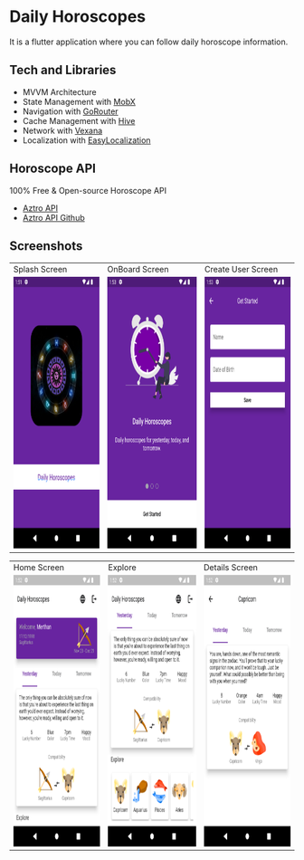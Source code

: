 # Daily Horoscopes

It is a flutter application where you can follow daily horoscope information.

## Tech and Libraries

- MVVM Architecture
- State Management with [MobX](https://pub.dev/packages/mobx)
- Navigation with [GoRouter](https://pub.dev/packages/go_router)
- Cache Management with [Hive](https://pub.dev/packages/hive_flutter)
- Network with [Vexana](https://pub.dev/packages/vexana)
- Localization with [EasyLocalization](https://pub.dev/packages/easy_localization)


## Horoscope API
100% Free & Open-source Horoscope API
- [Aztro API](https://aztro.sameerkumar.website) 
- [Aztro API Github](https://github.com/sameerkumar18/aztro) 


## Screenshots
<table>
  <tr>
     <td>Splash Screen</td>
     <td>OnBoard Screen</td>
     <td>Create User Screen</td>
  </tr>
  <tr>
     <td><img src="screenshots/splash.png" width=270 height=480></td>
     <td><img src="screenshots/onboard.png" width=270 height=480></td>
     <td><img src="screenshots/create_user.png" width=270 height=480></td>
  </tr>
 </table>

<table>
  <tr>
     <td>Home Screen</td>
     <td>Explore</td>
     <td>Details Screen</td>
  </tr>
  <tr>
     <td><img src="screenshots/home.png" width="270" height="480"></td>
     <td><img src="screenshots/explore.png" width=270 height=480></td>
     <td><img src="screenshots/detail.png" width=270 height=480></td>
  </tr>
 </table>
